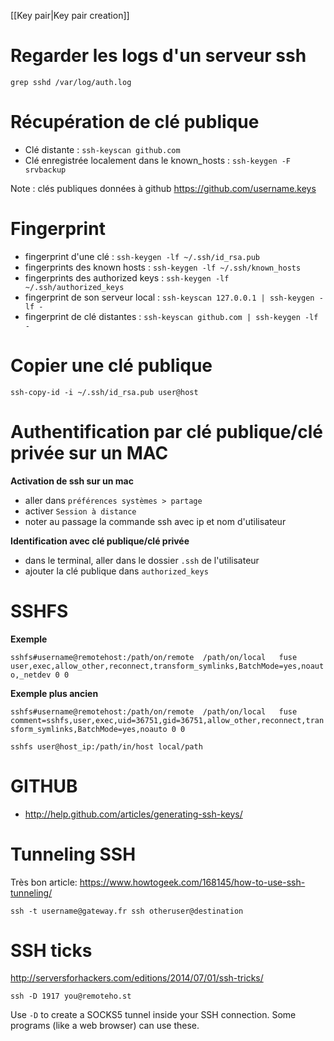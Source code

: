  [[Key pair|Key pair creation]]
# Regarder les logs d'un serveur ssh 
`grep sshd /var/log/auth.log`
# Récupération de clé publique 
* Clé distante : `ssh-keyscan github.com`
* Clé enregistrée localement dans le known_hosts : `ssh-keygen -F srvbackup`

Note : clés publiques données à github https://github.com/username.keys
# Fingerprint 
* fingerprint d'une clé : `ssh-keygen -lf ~/.ssh/id_rsa.pub`
* fingerprints des known hosts : `ssh-keygen -lf ~/.ssh/known_hosts`
* fingerprints des authorized keys : `ssh-keygen -lf ~/.ssh/authorized_keys`
* fingerprint de son serveur local : `ssh-keyscan 127.0.0.1 | ssh-keygen -lf -`
* fingerprint de clé distantes : `ssh-keyscan github.com | ssh-keygen -lf -`
# Copier une clé publique 
`ssh-copy-id -i ~/.ssh/id_rsa.pub user@host`
# Authentification par clé publique/clé privée sur un MAC 
**Activation de ssh sur un mac**

* aller dans `préférences systèmes > partage`
* activer `Session à distance`
* noter au passage la commande ssh avec ip et nom d'utilisateur

**Identification avec clé publique/clé privée**

* dans le terminal, aller dans le dossier `.ssh` de l'utilisateur
* ajouter la clé publique dans `authorized_keys`
# SSHFS 
**Exemple**

`sshfs#username@remotehost:/path/on/remote  /path/on/local   fuse   user,exec,allow_other,reconnect,transform_symlinks,BatchMode=yes,noauto,_netdev 0 0`

**Exemple plus ancien**

`sshfs#username@remotehost:/path/on/remote  /path/on/local   fuse    comment=sshfs,user,exec,uid=36751,gid=36751,allow_other,reconnect,transform_symlinks,BatchMode=yes,noauto 0 0`

`sshfs user@host_ip:/path/in/host local/path`
# GITHUB 
* http://help.github.com/articles/generating-ssh-keys/
# Tunneling SSH 
Très bon article: https://www.howtogeek.com/168145/how-to-use-ssh-tunneling/

`ssh -t username@gateway.fr ssh otheruser@destination`
# SSH ticks 
http://serversforhackers.com/editions/2014/07/01/ssh-tricks/

`ssh -D 1917 you@remoteho.st` 

Use `-D` to create a SOCKS5 tunnel inside your SSH connection. Some programs (like a web browser) can use these.
